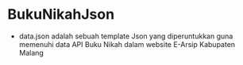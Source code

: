 # BukuNikahJson
- data.json adalah sebuah template Json yang diperuntukkan guna memenuhi data API Buku Nikah dalam website E-Arsip Kabupaten Malang 
